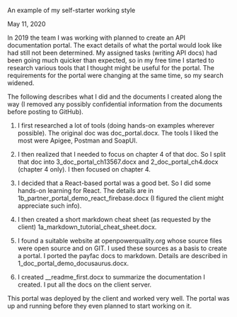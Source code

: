 An example of my self-starter working style

May 11, 2020

In 2019 the team I was working with planned to create an API documentation portal. The exact details of what the portal would look like had still not been determined. My assigned tasks (writing API docs) had been going much quicker than expected, so in my free time I started to research various tools that I thought might be useful for the portal. The requirements for the portal were changing at the same time, so my search widened. 

The following describes what I did and the documents I created along the way (I removed any possibly confidential information from the documents before posting to GitHub).

1. I first researched a lot of tools (doing hands-on examples wherever possible). The original doc was doc_portal.docx. The tools I liked the most were Apigee, Postman and SoapUI. 

2. I then realized that I needed to focus on chapter 4 of that doc. So I split that doc into 3_doc_portal_ch13567.docx and 2_doc_portal_ch4.docx (chapter 4 only). I then focused on chapter 4.

3. I decided that a React-based portal was a good bet. So I did some hands-on learning for React. The details are in 1b_partner_portal_demo_react_firebase.docx (I figured the client might appreciate such info).

4. I then created a short markdown cheat sheet (as requested by the client) 1a_markdown_tutorial_cheat_sheet.docx.

5. I found a suitable website at openpowerquality.org whose source files were open source and on GIT. I used these sources as a basis to create a portal. I ported the payfac docs to markdown. Details are described in 1_doc_portal_demo_docusaurus.docx.

6. I created __readme_first.docx to summarize the documentation I created. I put all the docs on the client server.

This portal was deployed by the client and worked very well. The portal was up and running before they even planned to start working on it.
